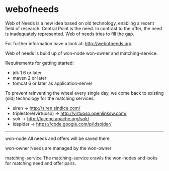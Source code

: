 webofneeds
==========

Web of Needs is a new idea based on old technology, enabling a recent field of research.
Central Point is the need. In contrast to the offer, the need is inadequately represented.
Web of needs tries to fill the gap. 

For further information have a look at: http://webofneeds.org

Web of needs is build up of 
won-node
won-owner 
and matching-service.

Requirements for getting started:
- jdk 1.6 or later
- maven 2 or later
- tomcat 6 or later as application-server

To prevent reinventing the wheel every single day, 
we come back to existing (old) technology for the matching services:
- siren                  -> http://siren.sindice.com/ 
- triplestore(virtuoso)  -> http://virtuoso.openlinksw.com/
- solr                   -> http://lucene.apache.org/solr/
- ldspider               -> https://code.google.com/p/ldspider/
__________________________________________________________________________________________

won-node
All needs and offers will be saved there

won-owner
Needs are managed by the won-owner

matching-service
The matching-service crawls the won-nodes and looks for matching need and offer pairs.
